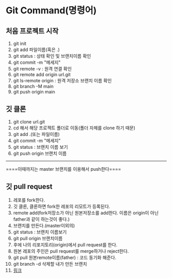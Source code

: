 # Git Command(명령어)

## 처음 프로젝트 시작
1. git init
2. git add 파일이름(혹은 .)
3. git status : 상태 확인 및 브랜치이름 확인
4. git commit -m "메세지"
5. git remote -v : 원격 연결 확인
6. git remote add origin url.git
7. git ls-remote origin : 원격 저장소 브랜치 이름 확인
8. git branch -M main
9. git push origin main

## 깃 클론
1. git clone url.git
2. cd 해서 해당 프로젝트 폴더로 이동(폴더 자체를 clone 하기 때문)
3. git add .(또는 파일이름)
4. git commit -m "메세지"
5. git status : 브랜치 이름 보기
6. git push origin 브랜치 이름

---
====이때까지는 master 브랜치를 이용해서 push한다====

## 깃 pull request
1. 레포를 fork한다.
2. 깃 클론, 클론하면 fork한 레포의 리모트가 등록된다.
3. remote add(fork저장소가 아닌 원본저장소를 add한다. 이름은 origin이 아닌 father과 같이 하는것이 좋다.)
4. 브랜치를 만든다.(master이외의)
5. git status : 브랜치 이름보기
6. git pull origin 브랜치이름
7. 후에 나의 리포지토리(origin)에서 pull request를 한다.
8. 원본 레포의 주인은 pull request를 merge하거나 reject한다.
9. git pull 원본remote이름(father) : 코드 동기화 해준다.
10. git branch -d 삭제할 내가 만든 브랜치
11. [링크](https://inpa.tistory.com/entry/GIT-%E2%9A%A1%EF%B8%8F-%EA%B9%83%ED%97%99-PRPull-Request-%EB%B3%B4%EB%82%B4%EB%8A%94-%EB%B0%A9%EB%B2%95-folk-issue)
